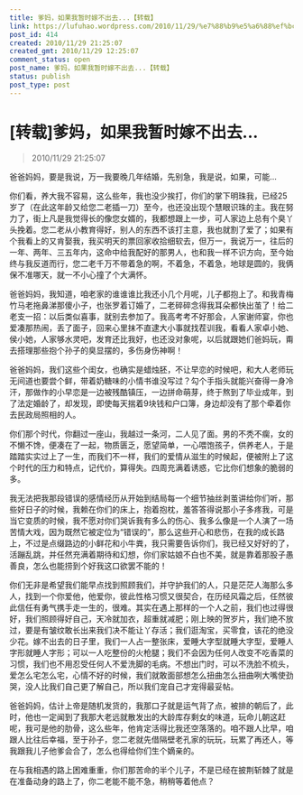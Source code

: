 ```yaml
---
title: 爹妈，如果我暂时嫁不出去...【转载】
link: https://lufuhao.wordpress.com/2010/11/29/%e7%88%b9%e5%a6%88%ef%bc%8c%e5%a6%82%e6%9e%9c%e6%88%91%e6%9a%82%e6%97%b6%e5%ab%81%e4%b8%8d%e5%87%ba%e5%8e%bb/
post_id: 414
created: 2010/11/29 21:25:07
created_gmt: 2010/11/29 12:25:07
comment_status: open
post_name: 爹妈，如果我暂时嫁不出去...【转载】
status: publish
post_type: post
---
```


# [转载]爹妈，如果我暂时嫁不出去...

> 2010/11/29 21:25:07

 

爸爸妈妈，要是我说，万一我要晚几年结婚，先别急，我是说，如果，可能...

你们看，养大我不容易，这么些年，我也没少挨打，你们的掌下明珠我，已经25岁了（在此这年龄又给您二老插一刀）至今，也还没出现个慧眼识珠的主。我在努力了，街上凡是我觉得长的像您女婿的，我都想跟上一步，可人家边上总有个臭丫头挽着。您二老从小教育得好，别人的东西不该打主意，我也就割了爱了；如果有个我看上的又肯娶我，我买明天的票回家收拾细软去，但万一，我说万一，往后的一年、两年、三五年内，这命中给我配好的那男人，也和我一样不识方向，至今始终与我反道而行，您二老千万不带着急的啊，不着急，不着急，地球是圆的，我俩保不准哪天，就一不小心撞了个大满怀。

爸爸妈妈，我知道，咱老家的谁谁谁比我还小几个月呢，儿子都抱上了。和我青梅竹马老拖鼻涕那傻小子，也张罗着订婚了，二老碎碎念得我耳朵都快出茧了！给二老支一招：以后类似喜事，就别去参加了。我高考考不好那会，人家谢师宴，你也爱凑那热闹，丢了面子，回来心里抹不直逮大小事就找茬训我，看看人家卓小她、侯小她，人家够水灵吧，发育还比我好，也还没对象呢，以后就跟她们爸妈玩，甭去搭理那些抱个孙子的臭显摆的，多伤身伤神啊！

爸爸妈妈，我们这些个闺女，也确实是蜡烛胚，不让早恋的时候吧，和大人老师玩无间道也要尝个鲜，带着奶糖味的小情书谁没写过？勾个手指头就能兴奋得一身冷汗，那做作的小早恋是一边被残酷镇压，一边拼命萌芽，终于熬到了毕业成年，到了法定婚龄了，却发现，即使每天揣着9块钱和户口簿，身边却没有了那个牵着你去民政局照相的人。

你们那个时代，你翻过一座山，我越过一条河，二人见了面。男的不秃不瘸，女的不懒不馋，便凑在了一起，物质匮乏，愿望简单，一心喂饱孩子，供养老人，于是踏踏实实过上了一生，而我们不一样，我们的爱情从滋生的时候起，便被附上了这个时代的压力和特点，记代价，算得失。四周充满着诱惑，它比你们想象的脆弱的多。

我无法把我那段错误的感情经历从开始到结局每一个细节抽丝剥茧讲给你们听，那些好日子的时候，我赖在你们的床上，抱着抱枕，羞答答得说那小子多疼我，可是当它变质的时候，我不愿对你们哭诉我有多么的伤心、我多么像是一个人演了一场苦情大戏，因为既然它被定位为“错误的”，那么这些开心和悲伤，在我的成长路上，不过是点缀路边的小鲜花和小牛粪，我只需要告诉你们，我已经又好好的了，活蹦乱跳，并任然充满着期待和幻想，你们家姑娘不白也不美，就是靠着那股子愚善良，怎么也能捞到个好我这口欲罢不能的！

你们无非是希望我们能早点找到照顾我们，并守护我们的人，只是茫茫人海那么多人，找到一个你爱他，他爱你，彼此性格习惯又很契合，在历经风霜之后，任然彼此信任有勇气携手走一生的，很难。其实在遇上那样的一个人之前，我们也过得很好，我们照顾得好自己，天冷就加衣，超重就减肥；刚上映的贺岁片，我们绝不放过，要是有皱纹敢长出来我们决不能让丫存活；我们逛淘宝，买零食，该花的绝没少花。嫁不出去的日子里，我们一人占一整张床，爱睡大字型就睡大字型，爱睡人字形就睡人字形；可以一人吃整份的火枪腿；我们不会因为任何人改变不吃香菜的习惯，我们也不用忍受任何人不爱洗脚的毛病。不想出门时，可以不洗脸不梳头，爱怎么宅怎么宅，心情不好的时候，我们就敢面部想怎么扭曲怎么扭曲咧大嘴使劲哭，没人比我们自己更了解自己，所以我们宠自己才宠得最妥帖。

爸爸妈妈，估计上帝是随机发货的，我那口子就是运气背了点，被排的朝后了，此时，他也一定闻到了我那大老远就散发出的大龄库存剩女的味道，玩命儿朝这赶呢，我可是他的肋骨，这么些年，他肯定活得比我还空落落的。咱不跟人比早，咱跟人比往后幸福，至于孙子，您二老就先借隔壁老孔家的玩玩，玩累了再还人，等我跟我儿子他爹会合了，怎么也得给你们生个嫡亲的。

在与我相遇的路上困难重重，你们那苦命的半个儿子，不是已经在披荆斩棘了就是在准备动身的路上了，你二老能不能不急，稍稍等着他点？
